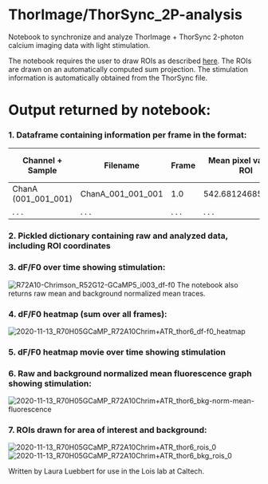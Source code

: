 # ThorImage/ThorSync_2P-analysis
Notebook to synchronize and analyze ThorImage + ThorSync 2-photon calcium imaging data with light stimulation.  

The notebook requires the user to draw ROIs as described [here](https://github.com/lauraluebbert/confocal_z-stack_analysis/blob/master/README.md). The ROIs are drawn on an automatically computed sum projection. The stimulation information is automatically obtained from the ThorSync file.

# Output returned by notebook:

### 1. Dataframe containing information per frame in the format:

Channel + Sample	 | Filename	        | Frame	|Mean pixel value in ROI | Mean pixel value in bkg area |	Norm_mean_pixel_value_in_ROI |	Time passed (s) |	dF/F0	| LED (ON/OFF)|
-------------------|------------------|-------|------------------------|------------------------------|------------------------------|------------------|-------|-------------|
ChanA (001_001_001)| ChanA_001_001_001|	1.0	  |542.6812468577175	     | 541.7430997876858	          |0.9381470700317323.           |	0.0             |	0.95  |	0           |
. . .              | . . .            |	. . . |. . .	                 | . . .	                      |. . .	                       |	. . .           |	. . .	| . . .       |

### 2. Pickled dictionary containing raw and analyzed data, including ROI coordinates

### 3. dF/F0 over time showing stimulation:
![R72A10-Chrimson_R52G12-GCaMP5_i003_df-f0](https://user-images.githubusercontent.com/56094636/156092081-a81363a3-789d-4090-9104-e7ad5bd791df.png)
The notebook also returns raw mean and background normalized mean traces.

### 4. dF/F0 heatmap (sum over all frames):
![2020-11-13_R70H05GCaMP_R72A10Chrim+ATR_thor6_df-f0_heatmap](https://user-images.githubusercontent.com/56094636/156091730-463c4883-5d9b-494a-944d-a6a562c62710.png)

### 5. dF/F0 heatmap movie over time showing stimulation

### 6. Raw and background normalized mean fluorescence graph showing stimulation:
![2020-11-13_R70H05GCaMP_R72A10Chrim+ATR_thor6_bkg-norm-mean-fluorescence](https://user-images.githubusercontent.com/56094636/156091390-bb15c02f-ba78-44c3-96ef-40e34fdb2bc6.png)

### 7. ROIs drawn for area of interest and background:
![2020-11-13_R70H05GCaMP_R72A10Chrim+ATR_thor6_rois_0](https://user-images.githubusercontent.com/56094636/156091221-d2ebeef5-7a64-40b5-a63c-8d4f2858223c.png)
![2020-11-13_R70H05GCaMP_R72A10Chrim+ATR_thor6_bkg_rois_0](https://user-images.githubusercontent.com/56094636/156091196-315b928f-a331-4093-9131-3eda1ace2a77.png)

Written by Laura Luebbert for use in the Lois lab at Caltech.  
